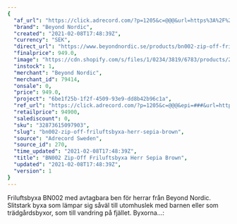 ```yaml
---
{
  "af_url": "https://click.adrecord.com/?p=1205&c=@@@&url=https%3A%2F%2Fwww.beyondnordic.se%2Fproducts%2Fbn002-zip-off-friluftsbyxa-herr-sepia-brown",
  "brand": "Beyond Nordic",
  "created": "2021-02-08T17:48:39Z",
  "currency": "SEK",
  "direct_url": "https://www.beyondnordic.se/products/bn002-zip-off-friluftsbyxa-herr-sepia-brown",
  "finalprice": 949.0,
  "image": "https://cdn.shopify.com/s/files/1/0234/3819/6783/products/2.Mens_ZipOff_Side1-1800x1800_2048x2048.jpg",
  "instock": 1,
  "merchant": "Beyond Nordic",
  "merchant_id": 79414,
  "onsale": 0,
  "price": 949.0,
  "project": "6be1f25b-1f2f-4509-93e9-dd8b42b96c1a",
  "ref_url": "https://click.adrecord.com/?p=1205&c=@@@&epi=###&url=https%3A%2F%2Fwww.beyondnordic.se%2Fproducts%2Fbn002-zip-off-friluftsbyxa-herr-sepia-brown",
  "retailprice": 94900,
  "salediscount": 0,
  "sku": "32873615097903",
  "slug": "bn002-zip-off-friluftsbyxa-herr-sepia-brown",
  "source": "Adrecord Sweden",
  "source_id": 270,
  "time_updated": "2021-02-08T17:48:39Z",
  "title": "BN002 Zip-Off Friluftsbyxa Herr Sepia Brown",
  "updated": "2021-02-08T17:48:39Z",
  "version": 1
}
---
```


Friluftsbyxa BN002 med avtagbara ben för herrar från Beyond Nordic. Slitstark byxa som lämpar sig såväl till utomhuslek med barnen eller som trädgårdsbyxor, som till vandring på fjället. Byxorna…:
